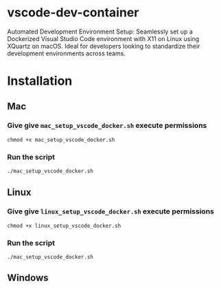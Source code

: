 # vscode-dev-container
Automated Development Environment Setup: Seamlessly set up a Dockerized Visual Studio Code environment with X11 on Linux using XQuartz on macOS. Ideal for developers looking to standardize their development environments across teams.


# Installation

## Mac

### Give give `mac_setup_vscode_docker.sh` execute permissions
```shell
chmod +x mac_setup_vscode_docker.sh
```

### Run the script
```shell
./mac_setup_vscode_docker.sh
```

## Linux

### Give give `linux_setup_vscode_docker.sh` execute permissions
```shell
chmod +x linux_setup_vscode_docker.sh
```

### Run the script
```shell
./mac_setup_vscode_docker.sh
```

## Windows


